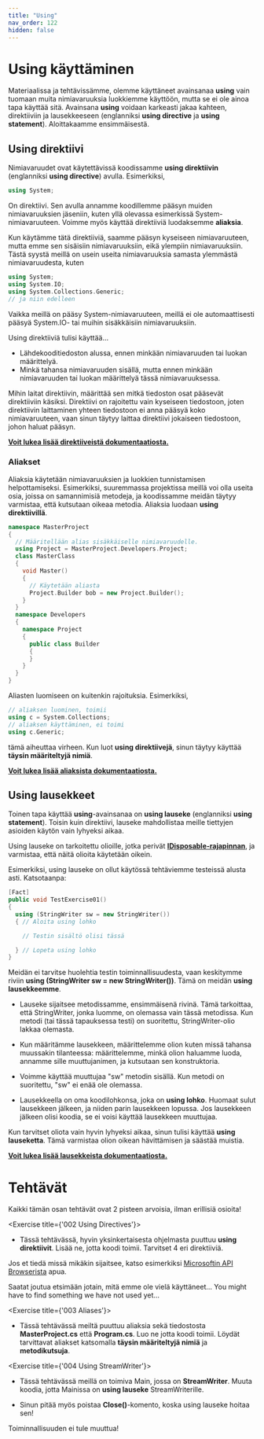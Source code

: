 ```yaml
---
title: "Using"
nav_order: 122
hidden: false
---
```


# Using käyttäminen

Materiaalissa ja tehtävissämme, olemme käyttäneet avainsanaa **using** vain tuomaan muita nimiavaruuksia luokkiemme käyttöön, mutta se ei ole ainoa tapa käyttää sitä. Avainsana **using** voidaan karkeasti jakaa kahteen, direktiiviin ja lausekkeeseen (englanniksi **using directive** ja **using statement**). Aloittakaamme ensimmäisestä.

## Using direktiivi

Nimiavaruudet ovat käytettävissä koodissamme **using direktiivin** (englanniksi **using directive**) avulla. Esimerkiksi,


```cpp
using System;
```

On direktiivi. Sen avulla annamme koodillemme pääsyn muiden nimiavaruuksien jäseniin, kuten yllä olevassa esimerkissä System-nimiavaruuteen. Voimme myös käyttää direktiiviä luodaksemme **aliaksia**.

Kun käytämme tätä direktiiviä, saamme pääsyn kyseiseen nimiavaruuteen, mutta emme sen sisäisiin nimiavaruuksiin, eikä ylempiin nimiavaruuksiin. Tästä syystä meillä on usein useita nimiavaruuksia samasta ylemmästä nimiavaruudesta, kuten

```cpp
using System;
using System.IO;
using System.Collections.Generic;
// ja niin edelleen
```

Vaikka meillä on pääsy System-nimiavaruuteen, meillä ei ole automaattisesti pääsyä System.IO- tai muihin sisäkkäisiin nimiavaruuksiin.

Using direktiiviä tulisi käyttää...

* Lähdekooditiedoston alussa, ennen minkään nimiavaruuden tai luokan määrittelyä.
* Minkä tahansa nimiavaruuden sisällä, mutta ennen minkään nimiavaruuden tai luokan määrittelyä tässä nimiavaruuksessa.

Mihin laitat direktiivin, määrittää sen mitkä tiedoston osat pääsevät direktiiviin käsiksi. Direktiivi on rajoitettu vain kyseiseen tiedostoon, joten direktiivin laittaminen yhteen tiedostoon ei anna pääsyä koko nimiavaruuteen, vaan sinun täytyy laittaa direktiivi jokaiseen tiedostoon, johon haluat pääsyn.

[**Voit lukea lisää direktiiveistä dokumentaatiosta.**](https://docs.microsoft.com/fi-fi/dotnet/csharp/language-reference/keywords/using-directive)



### Aliakset

Aliaksia käytetään nimiavaruuksien ja luokkien tunnistamisen helpottamiseksi. Esimerkiksi, suuremmassa projektissa meillä voi olla useita osia, joissa on samannimisiä metodeja, ja koodissamme meidän täytyy varmistaa, että kutsutaan oikeaa metodia. Aliaksia luodaan **using direktiivillä**.


```cpp
namespace MasterProject
{
  // Määritellään alias sisäkkäiselle nimiavaruudelle.
  using Project = MasterProject.Developers.Project;
  class MasterClass
  {
    void Master()
    {
      // Käytetään aliasta
      Project.Builder bob = new Project.Builder();
    }
  }
  namespace Developers
  {
    namespace Project
    {
      public class Builder 
      { 
      }
    }
  }
}
```

Aliasten luomiseen on kuitenkin rajoituksia. Esimerkiksi,


```cpp
// aliaksen luominen, toimii
using c = System.Collections;
// aliaksen käyttäminen, ei toimi
using c.Generic;
```

tämä aiheuttaa virheen. Kun luot **using direktiivejä**, sinun täytyy käyttää **täysin määriteltyjä nimiä**.

[**Voit lukea lisää aliaksista dokumentaatiosta.**](https://docs.microsoft.com/fi-fi/dotnet/csharp/programming-guide/namespaces/using-namespaces#namespace-aliases)


## Using lausekkeet

Toinen tapa käyttää **using**-avainsanaa on **using lauseke** (englanniksi **using statement**). Toisin kuin direktiivi, lauseke mahdollistaa meille tiettyjen asioiden käytön vain lyhyeksi aikaa.

Using lauseke on tarkoitettu olioille, jotka perivät [**IDisposable-rajapinnan**](https://docs.microsoft.com/en-us/dotnet/api/system.idisposable), ja varmistaa, että näitä olioita käytetään oikein.

Esimerkiksi, using lauseke on ollut käytössä tehtäviemme testeissä alusta asti. Katsotaanpa:

```cpp
[Fact]
public void TestExercise01()
{
  using (StringWriter sw = new StringWriter())
  { // Aloita using lohko

    // Testin sisältö olisi tässä

  } // Lopeta using lohko
}
```

Meidän ei tarvitse huolehtia testin toiminnallisuudesta, vaan keskitymme riviin **using (StringWriter sw = new StringWriter())**. Tämä on meidän **using lausekkeemme**.

* Lauseke sijaitsee metodissamme, ensimmäisenä rivinä. Tämä tarkoittaa, että StringWriter, jonka luomme, on olemassa vain tässä metodissa. Kun metodi (tai tässä tapauksessa testi) on suoritettu, StringWriter-olio lakkaa olemasta.

* Kun määritämme lausekkeen, määrittelemme olion kuten missä tahansa muussakin tilanteessa: määrittelemme, minkä olion haluamme luoda, annamme sille muuttujanimen, ja kutsutaan sen konstruktoria.

* Voimme käyttää muuttujaa "sw" metodin sisällä. Kun metodi on suoritettu, "sw" ei enää ole olemassa.

* Lausekkeella on oma koodilohkonsa, joka on **using lohko**. Huomaat sulut lausekkeen jälkeen, ja niiden parin lausekkeen lopussa. Jos lausekkeen jälkeen olisi koodia, se ei voisi käyttää lausekkeen muuttujaa.

Kun tarvitset oliota vain hyvin lyhyeksi aikaa, sinun tulisi käyttää **using lauseketta**. Tämä varmistaa olion oikean hävittämisen ja säästää muistia.

[**Voit lukea lisää lausekkeista dokumentaatiosta.**](https://docs.microsoft.com/fi-fi/dotnet/csharp/language-reference/keywords/using-statement)


# Tehtävät

<Note>
Kaikki tämän osan tehtävät ovat 2 pisteen arvoisia, ilman erillisiä osioita!
</Note>

<Exercise title={'002 Using Directives'}>

* Tässä tehtävässä, hyvin yksinkertaisesta ohjelmasta puuttuu **using direktiivit**. Lisää ne, jotta koodi toimii. Tarvitset 4 eri direktiiviä.

<Note>
Jos et tiedä missä mikäkin sijaitsee, katso esimerkiksi <a href="https://docs.microsoft.com/en-us/dotnet/api/system?view=net-6.0" target="_blank">Microsoftin API Browserista</a> apua.

Saatat joutua etsimään jotain, mitä emme ole vielä käyttäneet...
You might have to find something we have not used yet...
</Note>

</Exercise>

<Exercise title={'003 Aliases'}>

* Tässä tehtävässä meiltä puuttuu aliaksia sekä tiedostosta **MasterProject.cs** että **Program.cs**. Luo ne jotta koodi toimii. Löydät tarvittavat aliakset katsomalla **täysin määriteltyjä nimiä** ja **metodikutsuja**.

</Exercise>

<Exercise title={'004 Using StreamWriter'}>

* Tässä tehtävässä meillä on toimiva Main, jossa on **StreamWriter**. Muuta koodia, jotta Mainissa on **using lauseke** StreamWriterille.

* Sinun pitää myös poistaa **Close()**-komento, koska using lauseke hoitaa sen!

<Note>
Toiminnallisuuden ei tule muuttua!
</Note>

</Exercise>